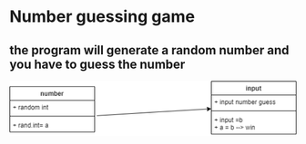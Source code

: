 # Number guessing game
## the program will generate a random number and you have to guess the number
![alt text](https://github.com/alanpham31/11th-programming/blob/main/random%20number%20generator/random.png)
